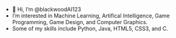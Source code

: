 - 👋 Hi, I’m @blackwoodAI123
- I’m interested in Machine Learning, Artifical Intelligence, Game Programming, Game Design, and Computer Graphics.
- Some of my skills include Python, Java, HTML5, CSS3, and C.


<!---
blackwoodAI123/blackwoodAI123 is a ✨ special ✨ repository because its `README.md` (this file) appears on your GitHub profile.
You can click the Preview link to take a look at your changes.
--->
